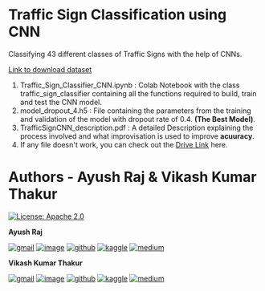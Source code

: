 # Traffic Sign Classification using CNN
Classifying 43 different classes of Traffic Signs with the help of CNNs.

[Link to download dataset](https://www.kaggle.com/valentynsichkar/traffic-signs-preprocessed)

1. Traffic_Sign_Classifier_CNN.ipynb : Colab Notebook with the class traffic_sign_classifier containing all the functions required to build, train and test the CNN model.
2. model_dropout_4.h5 : File containing the parameters from the training and validation of the model with dropout rate of 0.4. **(The Best Model)**.
3. TrafficSignCNN_description.pdf : A detailed Description explaining the process involved and what improvisation is used to improve **acuuracy**.
4. If any file doesn't work, you can check out the [Drive Link](https://drive.google.com/drive/folders/1vsU6xPXYpQMd--cvleCbi5tKedNc9J2m?usp=drive_link) here.

  

  

# Authors - Ayush Raj & Vikash Kumar Thakur

[![License: Apache 2.0](https://img.shields.io/badge/License-Apache_2.0-blue.svg)](https://opensource.org/licenses/Apache-2.0)

**Ayush Raj**  

[![gmail](https://img.shields.io/badge/Gmail-D14836?style=for-the-badge&logo=gmail&logoColor=white)](ayushraj2349@gmail.com)
[![image](https://img.shields.io/badge/LinkedIn-0077B5?style=for-the-badge&logo=linkedin&logoColor=white)](https://www.linkedin.com/in/ayush-r-bb88b8236/)
[![github](https://img.shields.io/badge/GitHub-100000?style=for-the-badge&logo=github&logoColor=white)](https://github.com/ayushraj2349)
[![kaggle](https://img.shields.io/badge/Kaggle-20BEFF?style=for-the-badge&logo=Kaggle&logoColor=white)](https://www.kaggle.com/ayushraj2349)
[![medium](https://img.shields.io/badge/Medium-12100E?style=for-the-badge&logo=medium&logoColor=white)](https://medium.com/@ayushraj2349)

**Vikash Kumar Thakur**

[![gmail](https://img.shields.io/badge/Gmail-D14836?style=for-the-badge&logo=gmail&logoColor=white)](vkthakur082002@gmail.com)
[![image](https://img.shields.io/badge/LinkedIn-0077B5?style=for-the-badge&logo=linkedin&logoColor=white)](https://www.linkedin.com/in/vkt08/)
[![github](https://img.shields.io/badge/GitHub-100000?style=for-the-badge&logo=github&logoColor=white)](https://github.com/vkt08)
[![kaggle](https://img.shields.io/badge/Kaggle-20BEFF?style=for-the-badge&logo=Kaggle&logoColor=white)](https://www.kaggle.com/vikashkumarthakur08)
[![medium](https://img.shields.io/badge/Medium-12100E?style=for-the-badge&logo=medium&logoColor=white)](https://medium.com/@vkt08)
